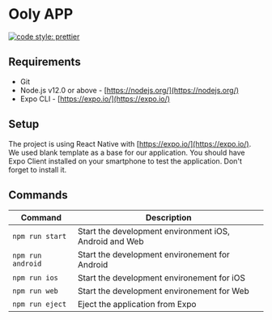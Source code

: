# Ooly APP
[![code style: prettier](https://img.shields.io/badge/code_style-prettier-ff69b4.svg?style=flat-square)](https://github.com/prettier/prettier)

## Requirements

- Git
- Node.js v12.0 or above - [https://nodejs.org/](https://nodejs.org/)
- Expo CLI - [https://expo.io/](https://expo.io/)

## Setup

The project is using React Native with [https://expo.io/](https://expo.io/). We used blank template as a base for our application. You should have Expo Client installed on your smartphone to test the application. Don't forget to install it.

## Commands

| Command                 | Description                                    |
| ----------------------- | ---------------------------------------------- |
| `npm run start`           | Start the development environment iOS, Android and Web                  |
| `npm run android`  | Start the development environement for Android                   |
| `npm run ios`  | Start the development environement for iOS          |
| `npm run web`   | Start the development environement for Web            |
| `npm run eject`   | Eject the application from Expo           |